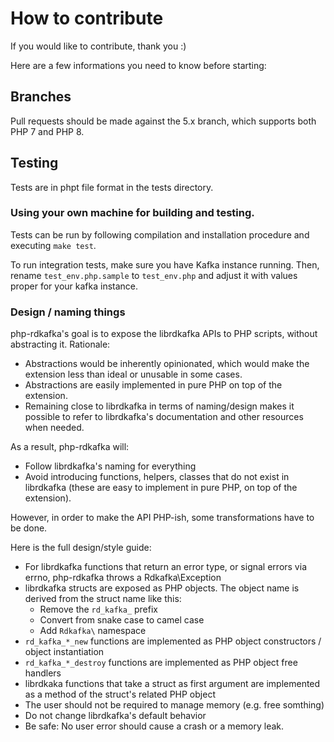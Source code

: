# How to contribute

If you would like to contribute, thank you :)

Here are a few informations you need to know before starting:

## Branches

Pull requests should be made against the 5.x branch, which supports both PHP 7 and PHP 8.

## Testing

Tests are in phpt file format in the tests directory.

### Using your own machine for building and testing. 

Tests can be run by following compilation and installation procedure 
and executing `make test`.

To run integration tests, make sure you have Kafka instance running.
Then, rename `test_env.php.sample` to `test_env.php` and adjust it
with values proper for your kafka instance.

### Design / naming things

php-rdkafka's goal is to expose the librdkafka APIs to PHP scripts, without
abstracting it. Rationale:

- Abstractions would be inherently opinionated, which would make the extension
  less than ideal or unusable in some cases.
- Abstractions are easily implemented in pure PHP on top of the extension.
- Remaining close to librdkafka in terms of naming/design makes it possible to
  refer to librdkafka's documentation and other resources when needed.

As a result, php-rdkafka will:

 - Follow librdkafka's naming for everything
 - Avoid introducing functions, helpers, classes that do not exist in
   librdkafka (these are easy to implement in pure PHP, on top of the
   extension).

However, in order to make the API PHP-ish, some transformations have to be done.

Here is the full design/style guide:

 - For librdkafka functions that return an error type, or signal errors via
   errno, php-rdkafka throws a Rdkafka\Exception
 - librdkafka structs are exposed as PHP objects. The object name is derived
   from the struct name like this:
   - Remove the `rd_kafka_` prefix
   - Convert from snake case to camel case
   - Add `Rdkafka\` namespace
 - `rd_kafka_*_new` functions are implemented as PHP object constructors / object
   instantiation
 - `rd_kafka_*_destroy` functions are implemented as PHP object free handlers
 - librdkaka functions that take a struct as first argument are implemented as
   a method of the struct's related PHP object
 - The user should not be required to manage memory (e.g. free somthing)
 - Do not change librdkafka's default behavior
 - Be safe: No user error should cause a crash or a memory leak.

